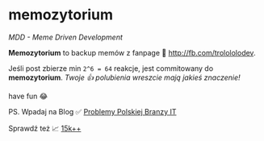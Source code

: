 # memozytorium
_MDD - Meme Driven Development_

**Memozytorium** to backup memów z fanpage 💩 http://fb.com/trolololodev. 

Jeśli post zbierze min `2^6 = 64` reakcje, jest commitowany do **memozytorium**. _Twoje 👍 polubienia wreszcie mają jakieś znaczenie!_

have fun 😂

PS.
Wpadaj na Blog ✅ [Problemy Polskiej Branzy IT](https://ppbit.pl/)

Sprawdź też 📈 [15k++](http://15kplusplus.pl/)
